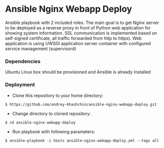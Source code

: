# Ansible Nginx Webapp Deploy

Ansible playbook with 2 included roles. The main goal is to get Nginx server to be deployed as a reverse proxy in front of Python web 
application for showing system information. SSL communication is implemented based on self-signed certificate, all traffic forwarded
from http to https). Web application is using UWSGI application server container with configured service management (supervisord)

### Dependencies

Ubuntu Linux box should be provisioned and Ansible is already installed

### Deployment

- Clone this repository to your home directory:

```
$ https://github.com/andrey-khashchin/ansible-nginx-webapp-deploy.git
```

- Change directory to cloned repository:

```
$ cd ansible-nginx-webapp-deploy
```

- Run playbook with following parameters:

```
$ ansible-playbook -i hosts ansible-nginx-webapp-deploy.yml --tags all
```
